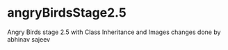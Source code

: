 # angryBirdsStage2.5
Angry Birds stage 2.5 with Class Inheritance and Images
changes done by abhinav sajeev 